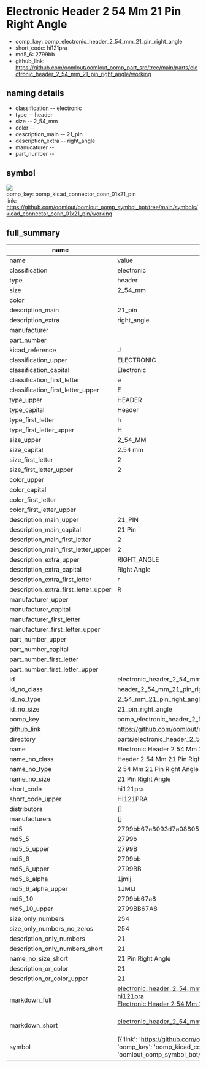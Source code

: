 # Electronic Header 2 54 Mm 21 Pin Right Angle

  
* oomp_key: oomp_electronic_header_2_54_mm_21_pin_right_angle 
* short_code: hi121pra
* md5_6: 2799bb  
* github_link: https://github.com/oomlout/oomlout_oomp_part_src/tree/main/parts/electronic_header_2_54_mm_21_pin_right_angle/working  
## naming details
* classification -- electronic
* type -- header
* size -- 2_54_mm
* color -- 
* description_main -- 21_pin
* description_extra -- right_angle
* manucaturer -- 
* part_number -- 



## symbol

![](symbol/{index}/working/working_600.png)  
oomp_key: oomp_kicad_connector_conn_01x21_pin  
link: https://github.com/oomlout/oomlout_oomp_symbol_bot/tree/main/symbols/kicad_connector_conn_01x21_pin/working  


## full_summary
| name | value | 
| --- | --- | 
| name | value | 
| classification | electronic | 
| type | header | 
| size | 2_54_mm | 
| color |  | 
| description_main | 21_pin | 
| description_extra | right_angle | 
| manufacturer |  | 
| part_number |  | 
| kicad_reference | J | 
| classification_upper | ELECTRONIC | 
| classification_capital | Electronic | 
| classification_first_letter | e | 
| classification_first_letter_upper | E | 
| type_upper | HEADER | 
| type_capital | Header | 
| type_first_letter | h | 
| type_first_letter_upper | H | 
| size_upper | 2_54_MM | 
| size_capital | 2.54 mm | 
| size_first_letter | 2 | 
| size_first_letter_upper | 2 | 
| color_upper |  | 
| color_capital |  | 
| color_first_letter |  | 
| color_first_letter_upper |  | 
| description_main_upper | 21_PIN | 
| description_main_capital | 21 Pin | 
| description_main_first_letter | 2 | 
| description_main_first_letter_upper | 2 | 
| description_extra_upper | RIGHT_ANGLE | 
| description_extra_capital | Right Angle | 
| description_extra_first_letter | r | 
| description_extra_first_letter_upper | R | 
| manufacturer_upper |  | 
| manufacturer_capital |  | 
| manufacturer_first_letter |  | 
| manufacturer_first_letter_upper |  | 
| part_number_upper |  | 
| part_number_capital |  | 
| part_number_first_letter |  | 
| part_number_first_letter_upper |  | 
| id | electronic_header_2_54_mm_21_pin_right_angle | 
| id_no_class | header_2_54_mm_21_pin_right_angle | 
| id_no_type | 2_54_mm_21_pin_right_angle | 
| id_no_size | 21_pin_right_angle | 
| oomp_key | oomp_electronic_header_2_54_mm_21_pin_right_angle | 
| github_link | https://github.com/oomlout/oomlout_oomp_part_src/tree/main/parts/electronic_header_2_54_mm_21_pin_right_angle/working | 
| directory | parts/electronic_header_2_54_mm_21_pin_right_angle | 
| name | Electronic Header 2 54 Mm 21 Pin Right Angle | 
| name_no_class | Header 2 54 Mm 21 Pin Right Angle | 
| name_no_type | 2 54 Mm 21 Pin Right Angle | 
| name_no_size | 21 Pin Right Angle | 
| short_code | hi121pra | 
| short_code_upper | HI121PRA | 
| distributors | [] | 
| manufacturers | [] | 
| md5 | 2799bb67a8093d7a0880507a8af2297f | 
| md5_5 | 2799b | 
| md5_5_upper | 2799B | 
| md5_6 | 2799bb | 
| md5_6_upper | 2799BB | 
| md5_6_alpha | 1jmij | 
| md5_6_alpha_upper | 1JMIJ | 
| md5_10 | 2799bb67a8 | 
| md5_10_upper | 2799BB67A8 | 
| size_only_numbers | 254 | 
| size_only_numbers_no_zeros | 254 | 
| description_only_numbers | 21 | 
| description_only_numbers_short | 21 | 
| name_no_size_short | 21 Pin Right Angle | 
| description_or_color | 21 | 
| description_or_color_upper | 21 | 
| markdown_full | [electronic_header_2_54_mm_21_pin_right_angle](https://github.com/oomlout/oomlout_oomp_part_src/tree/main/parts/electronic_header_2_54_mm_21_pin_right_angle/working)<br>[hi121pra](https://github.com/oomlout/oomlout_oomp_part_src/tree/main/parts/electronic_header_2_54_mm_21_pin_right_angle/working)<br>[Electronic Header 2 54 Mm 21 Pin Right Angle](https://github.com/oomlout/oomlout_oomp_part_src/tree/main/parts/electronic_header_2_54_mm_21_pin_right_angle/working)<br><br> | 
| markdown_short | [electronic_header_2_54_mm_21_pin_right_angle](https://github.com/oomlout/oomlout_oomp_part_src/tree/main/parts/electronic_header_2_54_mm_21_pin_right_angle/working)<br><br> | 
| symbol | [{'link': 'https://github.com/oomlout/oomlout_oomp_symbol_bot/tree/main/symbols/kicad_connector_conn_01x21_pin', 'oomp_key': 'oomp_kicad_connector_conn_01x21_pin', 'directory': 'oomlout_oomp_symbol_bot/symbols/kicad_connector_conn_01x21_pin//working/working.kicad_sym', 'index': 0}] | 
